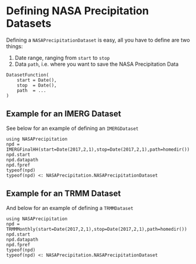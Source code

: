# Defining NASA Precipitation Datasets

Defining a `NASAPrecipitationDataset` is easy, all you have to define are two things:
1. Date range, ranging from `start` to `stop`
2. Data `path`, i.e. where you want to save the NASA Precipitation Data

```
DatasetFunction(
    start = Date(),
    stop  = Date(),
    path  = ...
)
```

## Example for an IMERG Dataset

See below for an example of defining an `IMERGDataset`
```@repl
using NASAPrecipitation
npd = IMERGFinalHH(start=Date(2017,2,1),stop=Date(2017,2,1),path=homedir())
npd.start
npd.datapath
npd.fpref
typeof(npd)
typeof(npd) <: NASAPrecipitation.NASAPrecipitationDataset
```

## Example for an TRMM Dataset

And below for an example of defining a `TRMMDataset`
```@repl
using NASAPrecipitation
npd = TRMMMonthly(start=Date(2017,2,1),stop=Date(2017,2,1),path=homedir())
npd.start
npd.datapath
npd.fpref
typeof(npd)
typeof(npd) <: NASAPrecipitation.NASAPrecipitationDataset
```